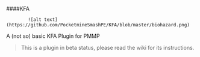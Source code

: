 ####KFA


            ![alt text](https://github.com/PocketmineSmashPE/KFA/blob/master/biohazard.png)

A (not so) basic KFA Plugin for PMMP

> This is a plugin in beta status, please read the wiki for its instructions.
